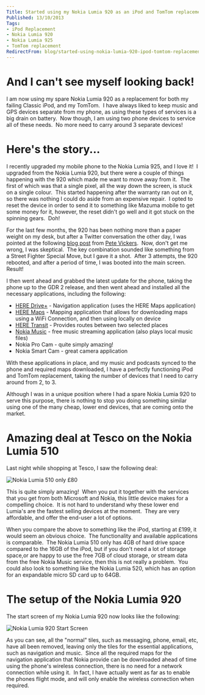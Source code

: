 ```yaml
---
Title: Started using my Nokia Lumia 920 as an iPod and TomTom replacement
Published: 13/10/2013
Tags:
- iPod Replacement
- Nokia Lumia 920
- Nokia Lumia 925
- TomTom replacement
RedirectFrom: blog/started-using-nokia-lumia-920-ipod-tomtom-replacement/index.html
---
```


# And I can't see myself looking back!

I am now using my spare Nokia Lumia 920 as a replacement for both my failing Classic iPod, and my TomTom.  I have always liked to keep music and GPS devices separate from my phone, as using these types of services is a big drain on battery.  Now though, I am using two phone devices to service all of these needs.  No more need to carry around 3 separate devices!

# Here's the story...

I recently upgraded my mobile phone to the Nokia Lumia 925, and I love it!  I upgraded from the Nokia Lumia 920, but there were a couple of things happening with the 920 which made me want to move away from it.  The first of which was that a single pixel, all the way down the screen, is stuck on a single colour.  This started happening after the warranty ran out on it, so there was nothing I could do aside from an expensive repair.  I opted to reset the device in order to send it to something like Mazuma mobile to get some money for it, however, the reset didn't go well and it got stuck on the spinning gears.  Doh!

For the last few months, the 920 has been nothing more than a paper weight on my desk, but after a Twitter conversation the other day, I was pointed at the following [blog post](http://mobileworld.appamundi.com/blogs/petevickers/archive/2013/09/13/what-do-i-do-if-my-lumia-shows-spinning-gears-and-won-t-restart.aspx) from [Pete Vickers](https://twitter.com/petevick).  Now, don't get me wrong, I was skeptical.  The key combination sounded like something from a Street Fighter Special Move, but I gave it a shot.  After 3 attempts, the 920 rebooted, and after a period of time, I was booted into the main screen. Result!

I then went ahead and grabbed the latest update for the phone, taking the phone up to the GDR 2 release, and then went ahead and installed all the necessary applications, including the following:

- [HERE Drive+](http://www.windowsphone.com/en-gb/store/app/here-drive/31bbc68c-503e-4561-8d85-a294d54df06f) - Navigation application (uses the HERE Maps application)
- [HERE Maps](http://www.windowsphone.com/en-gb/store/app/here-maps/efa4b4a7-7499-46ce-aa95-3e4ab3b39313) - Mapping application that allows for downloading maps using a WiFi Connection, and then using locally on device
- [HERE Transit](http://www.windowsphone.com/en-gb/store/app/here-transit/adfdad16-b54a-4ec3-b11e-66bd691be4e6) - Provides routes between two selected places
- [Nokia Music](http://www.windowsphone.com/en-gb/store/app/nokia-music/f5874252-1f04-4c3f-a335-4fa3b7b85329) - free music streaming application (also plays local music files)
- Nokia Pro Cam - quite simply amazing!
- Nokia Smart Cam - great camera application

With these applications in place, and my music and podcasts synced to the phone and required maps downloaded, I have a perfectly functioning iPod and TomTom replacement, taking the number of devices that I need to carry around from 2, to 3.

Although I was in a unique position where I had a spare Nokia Lumia 920 to serve this purpose, there is nothing to stop you doing something similar using one of the many cheap, lower end devices, that are coming onto the market.

# Amazing deal at Tesco on the Nokia Lumia 510

Last night while shopping at Tesco, I saw the following deal:

![Nokia Lumia 510 only £80](https://gep13wpstorage.blob.core.windows.net/gep13/2013/10/13/WP_20131012_18_47_32_Pro.jpg)

This is quite simply amazing!  When you put it together with the services that you get from both Microsoft and Nokia, this little device makes for a compelling choice.  It is not hard to understand why these lower end Lumia's are the fastest selling devices at the moment.  They are very affordable, and offer the end-user a lot of options.

When you compare the above to something like the iPod, starting at £199, it would seem an obvious choice.  The functionality and available applications is comparable.  The Nokia Lumia 510 only has 4GB of hard drive space compared to the 16GB of the iPod, but if you don't need a lot of storage space,or are happy to use the free 7GB of cloud storage, or stream data from the free Nokia Music service, then this is not really a problem.  You could also look to something like the Nokia Lumia 520, which has an option for an expandable micro SD card up to 64GB.

# The setup of the Nokia Lumia 920

The start screen of my Nokia Lumia 920 now looks like the following:

![Nokia Lumia 920 Start Screen](https://gep13wpstorage.blob.core.windows.net/gep13/2013/10/13/wp_ss_20131013_0001.jpg)

As you can see, all the "normal" tiles, such as messaging, phone, email, etc, have all been removed, leaving only the tiles for the essential applications, such as navigation and music.  Since all the required maps for the navigation application that Nokia provide can be downloaded ahead of time using the phone's wireless connection, there is no need for a network connection while using it.  In fact, I have actually went as far as to enable the phones flight mode, and will only enable the wireless connection when required.
